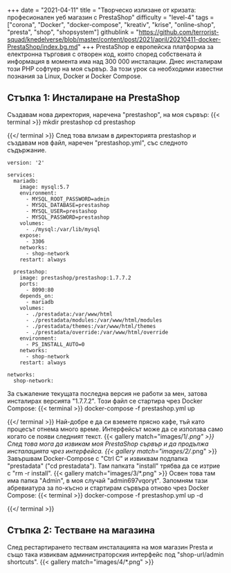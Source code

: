 +++
date = "2021-04-11"
title = "Творческо излизане от кризата: професионален уеб магазин с PrestaShop"
difficulty = "level-4"
tags = ["corona", "Docker", "docker-compose", "kreativ", "krise", "online-shop", "presta", "shop", "shopsystem"]
githublink = "https://github.com/terrorist-squad/knedelverse/blob/master/content/post/2021/april/20210411-docker-PrestaShop/index.bg.md"
+++
PrestaShop е европейска платформа за електронна търговия с отворен код, която според собствената ѝ информация в момента има над 300 000 инсталации. Днес инсталирам този PHP софтуер на моя сървър. За този урок са необходими известни познания за Linux, Docker и Docker Compose.
## Стъпка 1: Инсталиране на PrestaShop
Създавам нова директория, наречена "prestashop", на моя сървър:
{{< terminal >}}
mkdir prestashop
cd prestashop

{{</ terminal >}}
След това влизам в директорията prestashop и създавам нов файл, наречен "prestashop.yml", със следното съдържание.
```
version: '2'

services:
  mariadb:
    image: mysql:5.7
    environment:
      - MYSQL_ROOT_PASSWORD=admin
      - MYSQL_DATABASE=prestashop
      - MYSQL_USER=prestashop
      - MYSQL_PASSWORD=prestashop
    volumes:
      - ./mysql:/var/lib/mysql
    expose:
      - 3306
    networks:
      - shop-network
    restart: always

  prestashop:
    image: prestashop/prestashop:1.7.7.2
    ports:
      - 8090:80
    depends_on:
      - mariadb
    volumes:
      - ./prestadata:/var/www/html
      - ./prestadata/modules:/var/www/html/modules
      - ./prestadata/themes:/var/www/html/themes
      - ./prestadata/override:/var/www/html/override
    environment:
      - PS_INSTALL_AUTO=0
    networks:
      - shop-network
    restart: always

networks:
  shop-network:

```
За съжаление текущата последна версия не работи за мен, затова инсталирах версията "1.7.7.2". Този файл се стартира чрез Docker Compose:
{{< terminal >}}
docker-compose -f prestashop.yml up

{{</ terminal >}}
Най-добре е да си вземете прясно кафе, тъй като процесът отнема много време. Интерфейсът може да се използва само когато се появи следният текст.
{{< gallery match="images/1/*.png" >}}
След това мога да извикам моя PrestaShop сървър и да продължа инсталацията чрез интерфейса.
{{< gallery match="images/2/*.png" >}}
Завършвам Docker-Compose с "Ctrl C" и извиквам подпапка "prestadata" ("cd prestadata"). Там папката "install" трябва да се изтрие с "rm -r install".
{{< gallery match="images/3/*.png" >}}
Освен това там има папка "Admin", в моя случай "admin697vqoryt". Запомням тази абревиатура за по-късно и стартирам сървъра отново чрез Docker Compose:
{{< terminal >}}
docker-compose -f prestashop.yml up -d

{{</ terminal >}}

## Стъпка 2: Тестване на магазина
След рестартирането тествам инсталацията на моя магазин Presta и също така извиквам администраторския интерфейс под "shop-url/admin shortcuts".
{{< gallery match="images/4/*.png" >}}